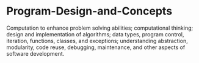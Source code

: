 # Program-Design-and-Concepts
 
Computation to enhance problem solving abilities; computational thinking; design and implementation of algorithms; data types, program control, iteration, functions, classes, and exceptions; understanding abstraction, modularity, code reuse, debugging, maintenance, and other aspects of software development.
